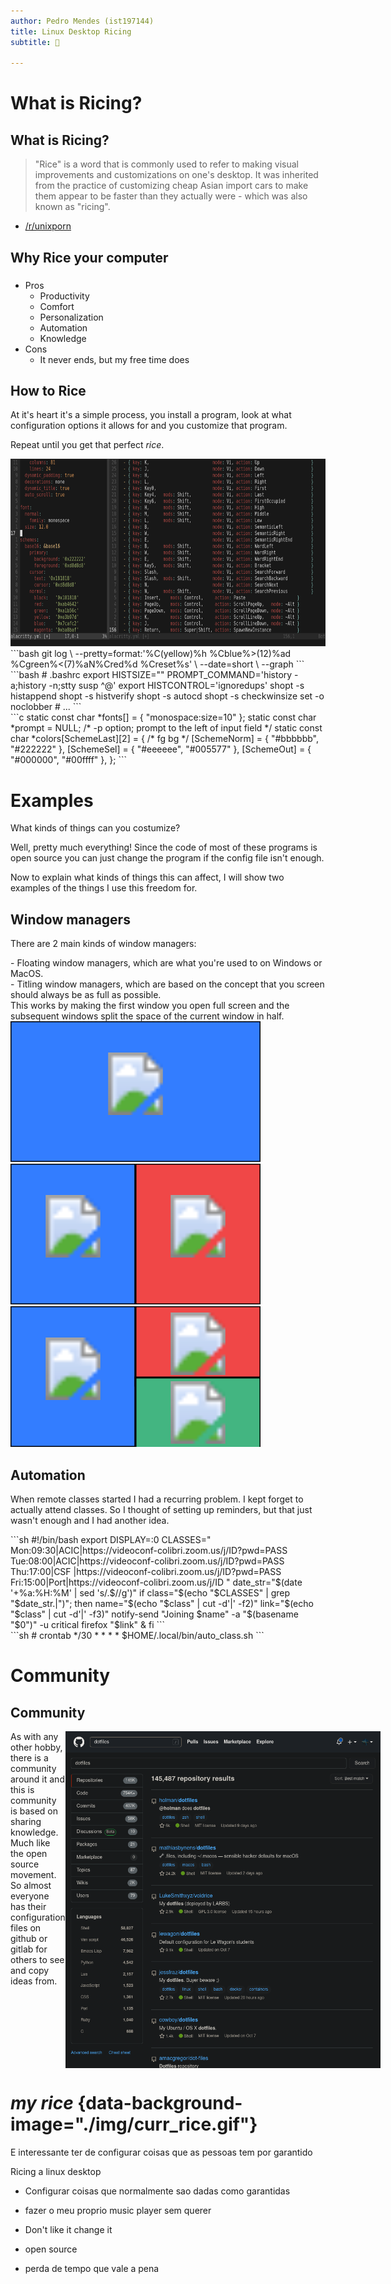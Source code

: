 ```yaml
---
author: Pedro Mendes (ist197144)
title: Linux Desktop Ricing
subtitle: 🍚

---
```


# What is Ricing?

## What is Ricing?

> "Rice" is a word that is commonly used to refer to making visual improvements
> and customizations on one's desktop. It was inherited from the practice of
> customizing cheap Asian import cars to make them appear to be faster than they
> actually were - which was also known as "ricing".
- [/r/unixporn][unixporn]


## Why Rice your computer

<h3 class="fragment"></h3>

<ul>

<li class="fragment">
Pros
<ul>
<li class="fragment">Productivity</li>
<li class="fragment">Comfort</li>
<li class="fragment">Personalization</li>
<li class="fragment">Automation</li>
<li class="fragment">Knowledge</li>
</ul>
</li>

<li class="fragment">
Cons
<ul><li class="fragment">It never ends, but my free time does</li></ul>
</li>

</ul>


## How to Rice

At it's heart it's a simple process, you install a program, look at what
configuration options it allows for and you customize that program.

Repeat until you get that perfect _rice_.

<div class="r-stack">
<img class="fragment fade-in-then-out" height="300px" src="./img/terminal_conf.png" />
<div class="fragment fade-in-then-out">
```bash
git log \
    --pretty=format:'%C(yellow)%h %Cblue%>(12)%ad %Cgreen%<(7)%aN%Cred%d %Creset%s' \
    --date=short \
    --graph
```
</div>
<div class="fragment fade-in-then-out">
```bash
# .bashrc
export HISTSIZE=""
PROMPT_COMMAND='history -a;history -n;stty susp ^@'
export HISTCONTROL='ignoredups'
shopt -s histappend
shopt -s histverify
shopt -s autocd
shopt -s checkwinsize
set -o noclobber
# ...
```
</div>
<div class="fragment">
```c
static const char *fonts[] = {
	"monospace:size=10"
};
static const char *prompt      = NULL;      /* -p  option; prompt to the left of input field */
static const char *colors[SchemeLast][2] = {
	           /*     fg         bg       */
	[SchemeNorm] = { "#bbbbbb", "#222222" },
	[SchemeSel]  = { "#eeeeee", "#005577" },
	[SchemeOut]  = { "#000000", "#00ffff" },
};
```
</div>
</div>


# Examples

What kinds of things can you costumize?

Well, pretty much everything! Since the code of most of these programs is open
source you can just change the program if the config file isn't enough.

<div class="notes">
Now to explain what kinds of things this can affect, I will show two examples of
the things I use this freedom for.
</div>

## Window managers

There are 2 main kinds of window managers:

<div class="fragment">
- Floating window managers, which are what you're used to on Windows or MacOS.
</div>
<div class="fragment">
- Titling window managers, which are based on the concept that you screen should
    always be as full as possible.
</div>

<div class="fragment">
This works by making the first window you open full screen and the subsequent
windows split the space of the current window in half.
</div>

<div class="r-stack" >
<div class="fragment">
<svg width="400px" height="225px">
    <rect
        width="400px"
        height="225px"
        style="fill:#337dff;stroke-width:3;stroke:rgb(0,0,0)"
    />
    <image
        x="150px"
        y="50px"
        href="./img/firefox.png"
        height="100px"
        width="100px"
    />
</svg>
</div>
<div class="fragment">
<svg width="400px" height="225px">
    <rect
        width="200px"
        height="225px"
        style="fill:#337dff;stroke-width:3;stroke:rgb(0,0,0)"
    />
    <image
        x="50px"
        y="50px"
        href="./img/firefox.png"
        height="100px"
        width="100px"
    />
    <rect
        x="200px"
        width="200px"
        height="225px"
        style="fill:rgb(240, 71, 71);stroke-width:3;stroke:rgb(0,0,0)"
    />
    <image
        x="250px"
        y="50px"
        href="./img/bash.png"
        height="100px"
        width="100px"
    />
</svg>
</div>
<div class="fragment">
<svg width="400px" height="225px">
    <rect
        width="200px"
        height="225px"
        style="fill:#337dff;stroke-width:3;stroke:rgb(0,0,0)"
    />
    <image
        x="50px"
        y="50px"
        href="./img/firefox.png"
        height="100px"
        width="100px"
    />
    <rect
        x="200px"
        width="200px"
        height="127px"
        style="fill:rgb(240, 71, 71);stroke-width:3;stroke:rgb(0,0,0)"
    />
    <image
        x="250px"
        y="10px"
        href="./img/bash.png"
        height="100px"
        width="100px"
    />
    <rect
        x="200px"
        y="114px"
        width="200px"
        height="127px"
        style="fill:rgb(67, 181, 129);stroke-width:3;stroke:rgb(0,0,0)"
    />
    <image
        x="250px"
        y="120px"
        href="./img/vim.png"
        height="100px"
        width="100px"
    />
</svg>
</div>
</div>

## Automation

When remote classes started I had a recurring problem. I kept forget to actually
attend classes. So I thought of setting up reminders, but that just wasn't
enough and I had another idea.

<div class="r-stack">
<div style="width:100%" class="fragment fade-in-then-out">
```sh
#!/bin/bash
export DISPLAY=:0
CLASSES="
Mon:09:30|ACIC|https://videoconf-colibri.zoom.us/j/ID?pwd=PASS
Tue:08:00|ACIC|https://videoconf-colibri.zoom.us/j/ID?pwd=PASS
Thu:17:00|CSF |https://videoconf-colibri.zoom.us/j/ID?pwd=PASS
Fri:15:00|Port|https://videoconf-colibri.zoom.us/j/ID
"
date_str="$(date '+%a:%H:%M' | sed 's/.$//g')"
if class="$(echo "$CLASSES" | grep "$date_str.|")"; then
    name="$(echo "$class" | cut -d'|' -f2)"
    link="$(echo "$class" | cut -d'|' -f3)"
    notify-send "Joining $name" -a "$(basename "$0")" -u critical
    firefox "$link" &
fi
```
</div>
<div style="width:100%" class="fragment">
```sh
# crontab
*/30 * * * * $HOME/.local/bin/auto_class.sh
```
</div>
</div>

# Community

## Community

<div style="display:flex">
<div style="width: 60%">
As with any other hobby, there is a community around it and this is community is
based on sharing knowledge. Much like the open source movement. So almost
everyone has their configuration files on github or gitlab for others to see and
copy ideas from.
</div>
<img src="./img/dotfiles.png" />
</div>




# _my rice_ {data-background-image="./img/curr_rice.gif"}

<div class="notes">

E interessante ter de configurar coisas que as pessoas tem por garantido

Ricing a linux desktop
- Configurar coisas que normalmente sao dadas como garantidas
- fazer o meu proprio music player sem querer
- Don't like it change it


- open source
- perda de tempo que vale a pena
</div>


[unixporn]: https://www.reddit.com/r/unixporn/wiki/themeing/dictionary#wiki_rice
